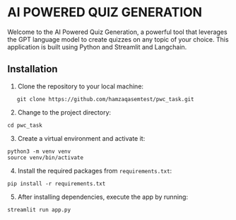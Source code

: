 # AI POWERED QUIZ GENERATION

Welcome to the AI Powered Quiz Generation, a powerful tool that leverages the GPT language model to create quizzes on any topic of your choice. This application is built using Python and Streamlit and Langchain.


## Installation

1. Clone the repository to your local machine:

```
   git clone https://github.com/hamzaqasemtest/pwc_task.git

```

2. Change to the project directory:

```
cd pwc_task

```

3. Create a virtual environment and activate it:

```
python3 -m venv venv
source venv/bin/activate
```

4. Install the required packages from `requirements.txt`:

```
pip install -r requirements.txt
```

5. After installing dependencies, execute the app by running:

```
streamlit run app.py
```

